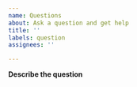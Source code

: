 ```yaml
---
name: Questions
about: Ask a question and get help
title: ''
labels: question
assignees: ''

---
```


**Describe the question**
